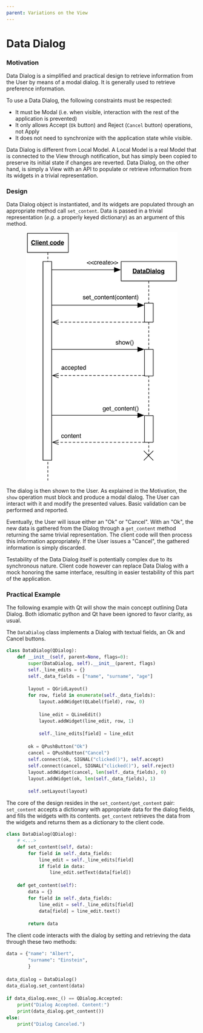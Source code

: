 ```yaml
---
parent: Variations on the View
---
```

# Data Dialog

### Motivation

Data Dialog is a simplified and practical design to retrieve information from the User
by means of a modal dialog. It is generally used to retrieve preference information.

To use a Data Dialog, the following constraints must be respected:

 - It must be Modal (i.e. when visible, interaction with the rest of the application is prevented)
 - It only allows Accept (``Ok`` button) and Reject (``Cancel`` button) operations, not Apply
 - It does not need to synchronize with the application state while visible.

Data Dialog is different from Local Model. A Local Model is a real Model that is 
connected to the View through notification, but has simply been copied to preserve 
its initial state if changes are reverted. Data Dialog, on the other hand, is simply 
a View with an API to populate or retrieve information from its widgets in
a trivial representation.

### Design

Data Dialog object is instantiated, and its widgets are populated through an 
appropriate method call ``set_content``. Data is passed in a trivial representation 
(*e.g.* a properly keyed dictionary) as an argument of this method.

<p align="center">
    <img src="images/data_dialog/data_dialog.png" width="400"/>
</p>

The dialog is then shown to the User. As explained in the Motivation, the ``show`` 
operation must block and produce a modal dialog. The User can interact with it
and modify the presented values. Basic validation can be performed and reported. 

Eventually, the User will issue either an "Ok" or "Cancel". With an "Ok", the new 
data is gathered from the Dialog through a ``get_content`` method returning the
same trivial representation. The client code will then process this 
information appropriately. If the User issues a "Cancel", the gathered information 
is simply discarded.

Testability of the Data Dialog itself is potentially complex due to its synchronous nature.
Client code however can replace Data Dialog with a mock honoring the same interface,
resulting in easier testability of this part of the application.


### Practical Example

The following example with Qt will show the main concept outlining Data Dialog.
Both idiomatic python and Qt have been ignored to favor clarity, as usual.

The ``DataDialog`` class implements a Dialog with textual fields, an Ok and Cancel buttons.

```python
class DataDialog(QDialog):
    def __init__(self, parent=None, flags=0):
        super(DataDialog, self).__init__(parent, flags)
        self._line_edits = {}
        self._data_fields = ["name", "surname", "age"]

        layout = QGridLayout()
        for row, field in enumerate(self._data_fields):
            layout.addWidget(QLabel(field), row, 0)

            line_edit = QLineEdit()
            layout.addWidget(line_edit, row, 1)

            self._line_edits[field] = line_edit

        ok = QPushButton("Ok")
        cancel = QPushButton("Cancel")
        self.connect(ok, SIGNAL("clicked()"), self.accept)
        self.connect(cancel, SIGNAL("clicked()"), self.reject)
        layout.addWidget(cancel, len(self._data_fields), 0)
        layout.addWidget(ok, len(self._data_fields), 1)

        self.setLayout(layout)
```

The core of the design resides in the ``set_content/get_content`` pair:
``set_content`` accepts a dictionary with appropriate data for the dialog
fields, and fills the widgets with its contents. ``get_content`` retrieves
the data from the widgets and returns them as a dictionary to the client code.

```python
class DataDialog(QDialog):
    # <...>
    def set_content(self, data):
        for field in self._data_fields:
            line_edit = self._line_edits[field]
            if field in data:
                line_edit.setText(data[field])

    def get_content(self):
        data = {}
        for field in self._data_fields:
            line_edit = self._line_edits[field]
            data[field] = line_edit.text()

        return data
```

The client code interacts with the dialog by setting and retrieving the
data through these two methods:

```python
data = {"name": "Albert",
        "surname": "Einstein",
        }

data_dialog = DataDialog()
data_dialog.set_content(data)

if data_dialog.exec_() == QDialog.Accepted:
    print("Dialog Accepted. Content:")
    print(data_dialog.get_content())
else:
    print("Dialog Canceled.")
```



